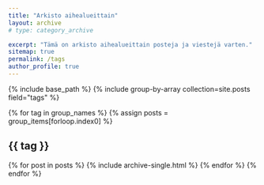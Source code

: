 ```yaml
---
title: "Arkisto aihealueittain"
layout: archive
# type: category_archive

excerpt: "Tämä on arkisto aihealueittain posteja ja viestejä varten."
sitemap: true
permalink: /tags
author_profile: true
---
```


{% include base_path %}
{% include group-by-array collection=site.posts field="tags" %}

{% for tag in group_names %}
  {% assign posts = group_items[forloop.index0] %}
  <h2 id="{{ tag | slugify }}" class="archive__subtitle">{{ tag }}</h2>
  {% for post in posts %}
    {% include archive-single.html %}
  {% endfor %}
{% endfor %}
